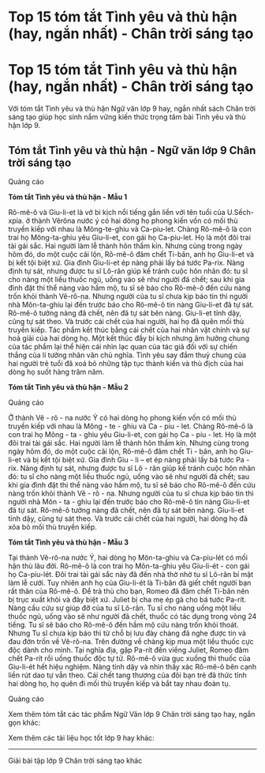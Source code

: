 # Top 15 tóm tắt Tình yêu và thù hận (hay, ngắn nhất) - Chân trời sáng tạo

# Top 15 tóm tắt Tình yêu và thù hận (hay, ngắn nhất) - Chân trời sáng tạo

Với tóm tắt Tình yêu và thù hận Ngữ văn lớp 9 hay, ngắn nhất sách Chân trời sáng tạo giúp học sinh nắm vững kiến thức trọng tâm bài Tình yêu và thù hận lớp 9.

## Tóm tắt Tình yêu và thù hận - Ngữ văn lớp 9 Chân trời sáng tạo

Quảng cáo

**Tóm tắt Tình yêu và thù hận - Mẫu 1**

Rô-mê-ô và Giu-li-et là vở bi kịch nổi tiếng gắn liền với tên tuổi của U.Sếch-xpia. ở thành Vêrôna nước ý có hai dòng họ phong kiến vốn có mối thù truyền kiếp với nhau là Mông-te-ghiu và Ca-piu-let. Chàng Rô-mê-ô là con trai họ Mông-ta-ghiu yêu Giu-li-et, con gái họ Ca-piu-let. Họ là một đôi trai tài gái sắc. Hai người làm lễ thành hôn thầm kín. Nhưng cùng trong ngày hôm đó, do một cuộc cãi lộn, Rô-mê-ô đâm chết Ti-bân, anh họ Giu-li-et và bị kết tội biệt xứ. Gia đình Giu-li-et ép nàng phải lấy bá tước Pa-rix. Nàng định tự sát, nhưng được tu sĩ Lô-rân giúp kế tránh cuộc hôn nhân đó: tu sĩ cho nàng một liều thuốc ngủ, uống vào sẽ như người đã chết; sau khi gia đình đặt thi thể nàng vào hầm mộ, tu sĩ sẽ báo cho Rô-mê-ô đến cứu nàng trốn khỏi thành Vê-rô-na. Nhưng người của tu sĩ chưa kịp báo tin thì người nhà Môn-ta-ghiu lại đến trước báo cho Rô-mê-ô tin nàng Giu-li-et đã tự sát. Rô-mê-ô tưởng nàng đã chết, nên đã tự sát bên nàng. Giu-li-et tỉnh dậy, cũng tự sát theo. Và trước cái chết của hai người, hai họ đã quên mối thù truyền kiếp. Tác phẩm kết thúc bằng cái chết của hai nhân vật chính và sự hoà giải của hai dòng họ. Một kết thúc đầy bi kịch nhưng âm hưởng chung của tác phẩm lại thể hiện cái nhìn lạc quan của tác giả đối với sự chiến thắng của lí tưởng nhân văn chủ nghĩa. Tình yêu say đắm thuỷ chung của hai người trẻ tuổi đã xoá bỏ những tập tục thành kiến và thù địch của hai dòng họ suốt hàng trăm năm.

**Tóm tắt Tình yêu và thù hận - Mẫu 2**

Quảng cáo

Ở thành Vê - rô - na nước Ý có hai dòng họ phong kiến vốn có mối thù truyền kiếp với nhau là Mông - te - ghiu và Ca - piu - let. Chàng Rô-mê-ô là con trai họ Mông - ta - ghiu yêu Giu-li-et, con gái họ Ca - piu - let. Họ là một đôi trai tài gái sắc. Hai người làm lễ thành hôn thầm kín. Nhưng cùng trong ngày hôm đó, do một cuộc cãi lộn, Rô-mê-ô đâm chết Ti - bân, anh họ Giu-li-et và bị kết tội biệt xứ. Gia đình Giu - li – et ép nàng phải lấy bá tước Pa - rix. Nàng định tự sát, nhưng được tu sĩ Lô - rân giúp kế tránh cuộc hôn nhân đó: tu sĩ cho nàng một liều thuốc ngủ, uống vào sẽ như người đã chết; sau khi gia đình đặt thi thể nàng vào hầm mộ, tu sĩ sẽ báo cho Rô-mê-ô đến cứu nàng trốn khỏi thành Vê - rô - na. Nhưng người của tu sĩ chưa kịp báo tin thì người nhà Môn - ta - ghiu lại đến trước báo cho Rô-mê-ô tin nàng Giu-li-et đã tự sát. Rô-mê-ô tưởng nàng đã chết, nên đã tự sát bên nàng. Giu-li-et tỉnh dậy, cũng tự sát theo. Và trước cái chết của hai người, hai dòng họ đã xóa bỏ mối thù truyền kiếp.

**Tóm tắt Tình yêu và thù hận - Mẫu 3**

Tại thành Vê-rô-na nước Ý, hai dòng họ Môn-ta-ghiu và Ca-piu-lét có mối hận thù lâu đời. Rô-mê-ô là con trai họ Môn-ta-ghiu yêu Giu-li-ét - con gái họ Ca-piu-lét. Đôi trai tài gái sắc này đã đến nhà thờ nhờ tu sĩ Lô-rân bí mật làm lễ cưới. Tuy nhiên anh họ của Giu-li-ét là Ti-bân đã giết chết người bạn rất thân của Rô-mê-ô. Để trả thù cho bạn, Romeo đã đâm chết Ti-bân nên bị trục xuất khỏi và đày biệt xứ. Juliet bị cha mẹ ép gả cho bá tước Pa-rít. Nàng cầu cứu sự giúp đỡ của tu sĩ Lô-rân. Tu sĩ cho nàng uống một liều thuốc ngủ, uống vào sẽ như người đã chết, thuốc có tác dụng trong vòng 24 tiếng. Tu sĩ sẽ báo cho Rô-mê-ô đến hầm mộ cứu nàng trốn khỏi thoát. Nhưng Tu sĩ chưa kịp báo thì từ chỗ bị lưu đày chàng đã nghe được tin và đau đớn trốn về Vê-rô-na. Trên đường về chàng kịp mua một liều thuốc cực độc dành cho mình. Tại nghĩa địa, gặp Pa-rít đến viếng Juliet, Romeo đâm chết Pa-rít rồi uống thuốc độc tự tử. Rô-mê-ô vừa gục xuống thì thuốc của Giu-li-ét hết hiệu nghiệm. Nàng tỉnh dậy và nhìn thấy xác Rô-mê-ô bên cạnh liền rút dao tự vẫn theo. Cái chết tang thương của đôi bạn trẻ đã thức tỉnh hai dòng họ, họ quên đi mối thù truyền kiếp và bắt tay nhau đoàn tụ.

Quảng cáo

Xem thêm tóm tắt các tác phẩm Ngữ Văn lớp 9 Chân trời sáng tạo hay, ngắn gọn khác:

Xem thêm các tài liệu học tốt lớp 9 hay khác:

* * *

Giải bài tập lớp 9 Chân trời sáng tạo khác
